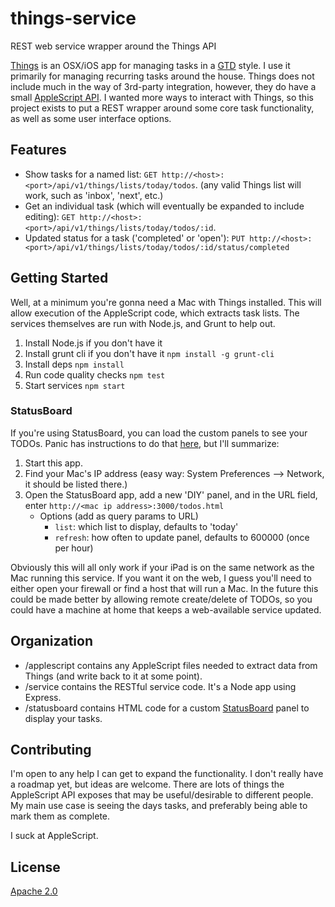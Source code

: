 # things-service
REST web service wrapper around the Things API

[Things](https://culturedcode.com/things/) is an OSX/iOS app for managing tasks in a [GTD](http://gettingthingsdone.com/) style. I use it primarily for managing recurring tasks around the house. Things does not include much in the way of 3rd-party integration, however, they do have a small [AppleScript API](http://downloads.culturedcode.com/things/download/ThingsAppleScriptGuide.pdf). I wanted more ways to interact with Things, so this project exists to put a REST wrapper around some core task functionality, as well as some user interface options.

## Features

* Show tasks for a named list: `GET http://<host>:<port>/api/v1/things/lists/today/todos`. (any valid Things list will work, such as 'inbox', 'next', etc.)
* Get an individual task (which will eventually be expanded to include editing): `GET http://<host>:<port>/api/v1/things/lists/today/todos/:id`.
* Updated status for a task ('completed' or 'open'): `PUT http://<host>:<port>/api/v1/things/lists/today/todos/:id/status/completed`

## Getting Started

Well, at a minimum you're gonna need a Mac with Things installed. This will allow execution of the AppleScript code, which extracts task lists. The services themselves are run with Node.js, and Grunt to help out.

1. Install Node.js if you don't have it
1. Install grunt cli if you don't have it `npm install -g grunt-cli`
1. Install deps `npm install`
1. Run code quality checks `npm test`
1. Start services `npm start`

### StatusBoard

If you're using StatusBoard, you can load the custom panels to see your TODOs.
Panic has instructions to do that [here](https://panic.com/statusboard/docs/diy_tutorial.pdf), but I'll summarize:

1. Start this app.
1. Find your Mac's IP address (easy way: System Preferences --> Network, it should be listed there.)
1. Open the StatusBoard app, add a new 'DIY' panel, and in the URL field, enter `http://<mac ip address>:3000/todos.html`
    * Options (add as query params to URL)
        * `list`: which list to display, defaults to 'today'
        * `refresh`: how often to update panel, defaults to 600000 (once per hour)

Obviously this will all only work if your iPad is on the same network as the Mac running this service.
If you want it on the web, I guess you'll need to either open your firewall or find a host that will run a Mac.
In the future this could be made better by allowing remote create/delete of TODOs, so you could have a machine at home
that keeps a web-available service updated.

## Organization

* /applescript contains any AppleScript files needed to extract data from Things (and write back to it at some point).
* /service contains the RESTful service code. It's a Node app using Express.
* /statusboard contains HTML code for a custom [StatusBoard](https://panic.com/statusboard/) panel to display your tasks.

## Contributing

I'm open to any help I can get to expand the functionality.
I don't really have a roadmap yet, but ideas are welcome.
There are lots of things the AppleScript API exposes that may be useful/desirable to different people.
My main use case is seeing the days tasks, and preferably being able to mark them as complete.

I suck at AppleScript.

## License
[Apache 2.0](http://www.apache.org/licenses/LICENSE-2.0)
